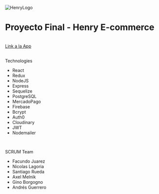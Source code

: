 ![HenryLogo](https://static.wixstatic.com/media/85087f_0d84cbeaeb824fca8f7ff18d7c9eaafd~mv2.png/v1/fill/w_160,h_30,al_c,q_85,usm_0.66_1.00_0.01/Logo_completo_Color_1PNG.webp)

# Proyecto Final - Henry E-commerce
<br />
<a href='https://tresjota-ecommerce.vercel.app/'>Link a la App</a>
<br />
<br />
<p>Technologies</p>
<ul>
<li>React</li>
<li>Redux</li>
<li>NodeJS</li>
<li>Express</li>
<li>Sequelize</li>
<li>PostgreSQL</li>
<li>MercadoPago</li>
<li>Firebase</li>
<li>Bcrypt</li>
<li>Auth0</li>
<li>Cloudinary</li>
<li>JWT</li>
<li>Nodemailer</li>
</ul>
<br />
<p>SCRUM Team</p>
<ul>
<li>Facundo Juarez</li>
<li>Nicolas Lagoria</li>
<li>Santiago Rueda</li>
<li>Axel Melnik</li>
<li>Gino Borgogno</li>
<li>Andrés Guerrero</li>
</ul>


